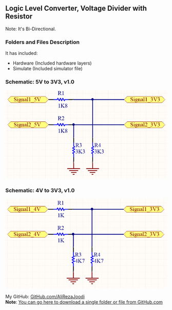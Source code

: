 ## Logic Level Converter, Voltage Divider with Resistor

Note: It's Bi-Directional.

### Folders and Files Description
It has included:  
- Hardware (Included hardware layers)  
- Simulate (Included simulator file)  

### Schematic: 5V to 3V3, v1.0
![](Hardware/5Vto3V3_v1.0.png)

### Schematic: 4V to 3V3, v1.0
![](Hardware/4Vto3V3_v1.0.png)


My GitHub: [GitHub.com/AliRezaJoodi](https://github.com/AliRezaJoodi)  
**Note**: [You can go here to download a single folder or file from GitHub.com](https://minhaskamal.github.io/DownGit/#/home)
